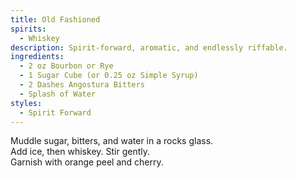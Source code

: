 ```yaml
---
title: Old Fashioned
spirits:
  - Whiskey
description: Spirit-forward, aromatic, and endlessly riffable.
ingredients:
  - 2 oz Bourbon or Rye
  - 1 Sugar Cube (or 0.25 oz Simple Syrup)
  - 2 Dashes Angostura Bitters
  - Splash of Water
styles:
  - Spirit Forward
---
```


Muddle sugar, bitters, and water in a rocks glass.  
Add ice, then whiskey. Stir gently.  
Garnish with orange peel and cherry.
